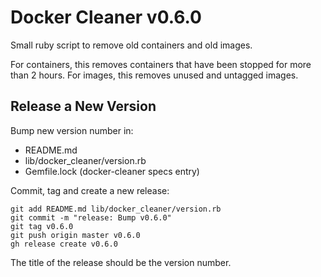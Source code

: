 # Docker Cleaner v0.6.0

Small ruby script to remove old containers and old images.

For containers, this removes containers that have been stopped for more than 2 hours.
For images, this removes unused and untagged images.

## Release a New Version

Bump new version number in:
- README.md
- lib/docker_cleaner/version.rb
- Gemfile.lock (docker-cleaner specs entry)

Commit, tag and create a new release:
```shell
git add README.md lib/docker_cleaner/version.rb
git commit -m "release: Bump v0.6.0"
git tag v0.6.0
git push origin master v0.6.0
gh release create v0.6.0
```

The title of the release should be the version number.
